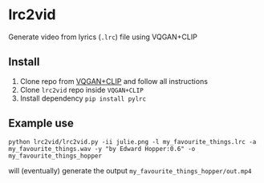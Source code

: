 # lrc2vid

Generate video from lyrics (`.lrc`) file using VQGAN+CLIP

## Install

1. Clone repo from [VQGAN+CLIP](https://github.com/nerdyrodent/VQGAN-CLIP) and follow all instructions
2. Clone `lrc2vid` repo inside `VQGAN+CLIP`
3. Install dependency `pip install pylrc`

## Example use

`python lrc2vid/lrc2vid.py -ii julie.png -l my_favourite_things.lrc -a my_favourite_things.wav -y "by Edward Hopper:0.6" -o my_favourite_things_hopper`

will (eventually) generate the output `my_favourite_things_hopper/out.mp4`
